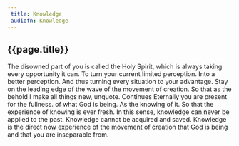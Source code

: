 ```yaml
---
 title: Knowledge
 audiofn: Knowledge
---
```


## {{page.title}}

The disowned part of you is called the Holy Spirit, which is always
taking every opportunity it can. To turn your current limited
perception. Into a better perception. And thus turning every situation
to your advantage. Stay on the leading edge of the wave of the movement
of creation. So that as the behold I make all things new, unquote.
Continues Eternally you are present for the fullness. of what God is
being. As the knowing of it. So that the experience of knowing is ever
fresh. In this sense, knowledge can never be applied to the past.
Knowledge cannot be acquired and saved. Knowledge is the direct now
experience of the movement of creation that God is being and that you
are inseparable from.

